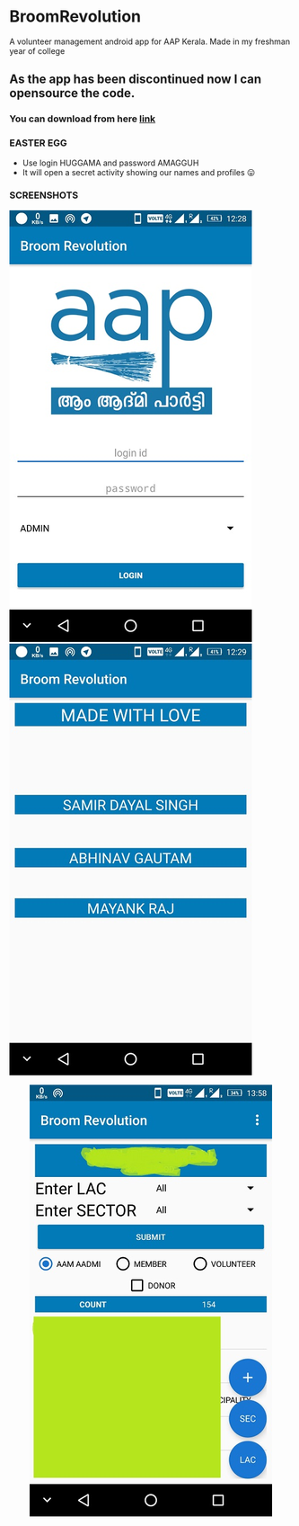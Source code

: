 # BroomRevolution
A volunteer management android app for AAP Kerala. Made in my freshman year of college

## As the app has been discontinued now I can opensource the code.
### You can download from here [link](https://apkpure.com/broom-revolution/org.aapkerala.broomRevolution)

### EASTER EGG
* Use login HUGGAMA and password AMAGGUH
* It will open a secret activity showing our names and profiles :stuck_out_tongue: 

### SCREENSHOTS

![alt text](https://github.com/Gotham13121997/BroomRevolution/blob/master/pics/pic1.jpeg)&nbsp;&nbsp;&nbsp;&nbsp;
![alt text](https://github.com/Gotham13121997/BroomRevolution/blob/master/pics/pic2.jpeg)  
<p align="center">
  <img src="https://github.com/Gotham13121997/BroomRevolution/blob/master/pics/pic3.jpeg?raw=true"/>
</p>
